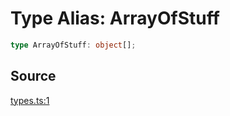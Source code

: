 # Type Alias: ArrayOfStuff

```ts
type ArrayOfStuff: object[];
```

## Source

[types.ts:1](http://source-url)
